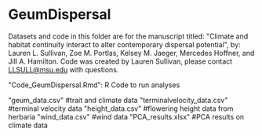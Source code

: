 # GeumDispersal


Datasets and code in this folder are for the manuscript titled: "Climate and habitat continuity interact to alter contemporary dispersal potential", by: Lauren L. Sullivan, Zoe M. Portlas, Kelsey M. Jaeger, Mercedes Hoffner, and Jill A. Hamilton. Code was created by Lauren Sullivan, please contact LLSULL@msu.edu with questions. 

"Code_GeumDispersal.Rmd":   R Code to run analyses

"geum_data.csv"               #trait and climate data
"terminalvelocity_data.csv"   #terminal velocity data
"height_data.csv"             #flowering height data from herbaria
"wind_data.csv"               #wind data
"PCA_results.xlsx"            #PCA results on climate data
